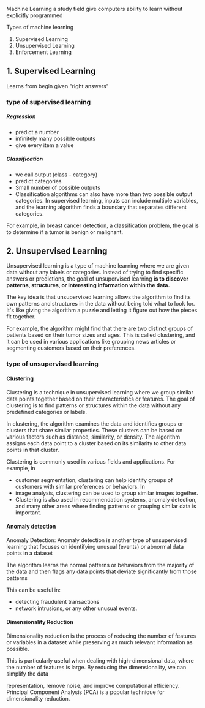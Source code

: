 
Machine Learning
a study field give computers ability to learn without explicitly programmed

Types of machine learning

1. Supervised Learning
2. Unsupervised Learning
3. Enforcement Learning


## 1. Supervised Learning

Learns from begin given "right answers"

### type of supervised learning

##### Regression
- predict a number
- infinitely many possible outputs
- give every item a value



##### Classification
- we call output (class - category)
- predict categories
- Small number of possible outputs
- Classification algorithms can also have more than two possible output categories. In supervised learning, inputs can include multiple variables, and the learning algorithm finds a boundary that separates different categories.

For example, in breast cancer detection, a classification problem, the goal is to determine if a tumor is benign or malignant.



## 2. Unsupervised Learning

Unsupervised learning is a type of machine learning where we are given data without any labels or categories. Instead of trying to find specific answers or predictions, the goal of unsupervised learning **is to discover patterns, structures, or interesting information within the data.**

The key idea is that unsupervised learning allows the algorithm to find its own patterns and structures in the data without being told what to look for. It's like giving the algorithm a puzzle and letting it figure out how the pieces fit together.

For example, the algorithm might find that there are two distinct groups of patients based on their tumor sizes and ages. This is called clustering, and it can be used in various applications like grouping news articles or segmenting customers based on their preferences.
### type of unsupervised learning

#### Clustering
Clustering is a technique in unsupervised learning where we group similar data points together based on their characteristics or features. The goal of clustering is to find patterns or structures within the data without any predefined categories or labels.

In clustering, the algorithm examines the data and identifies groups or clusters that share similar properties. These clusters can be based on various factors such as distance, similarity, or density. The algorithm assigns each data point to a cluster based on its similarity to other data points in that cluster.

Clustering is commonly used in various fields and applications. For example, in 
- customer segmentation, clustering can help identify groups of customers with similar preferences or behaviors. In 
- image analysis, clustering can be used to group similar images together. 
- Clustering is also used in recommendation systems, anomaly detection, and many other areas where finding patterns or grouping similar data is important.

#### Anomaly detection
Anomaly Detection: Anomaly detection is another type of unsupervised learning that focuses on identifying unusual (events) or abnormal data points in a dataset

The algorithm learns the normal patterns or behaviors from the majority of the data and then flags any data points that deviate significantly from those patterns

 This can be useful in:
 - detecting fraudulent transactions
 - network intrusions, or any other unusual events.


#### Dimensionality Reduction

Dimensionality reduction is the process of reducing the number of features or variables in a dataset while preserving as much relevant information as possible.

This is particularly useful when dealing with high-dimensional data, where the number of features is large. By reducing the dimensionality, we can simplify the data

representation, remove noise, and improve computational efficiency. Principal Component Analysis (PCA) is a popular technique for dimensionality reduction.